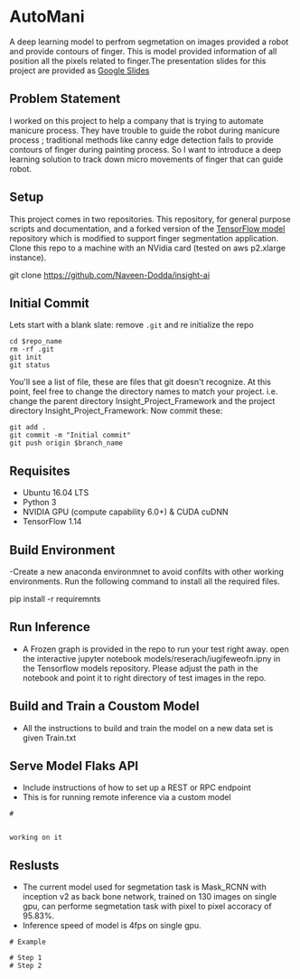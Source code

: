 # AutoMani
A deep learning model to perfrom segmetation on images provided a robot and provide contours of finger. This is model provided information of all position all the pixels related to finger.The presentation slides for this project are provided as [Google Slides](https://drive.google.com/open?id=1fJP-UhYJfN1BGsrhc85v0OSsd_AJIWoYlNtNQ7Ev6mU)

## Problem Statement
I worked on this project to help a company that is trying to automate manicure process. They have trouble to guide the robot during manicure process ; traditional methods like canny edge detection fails to provide contours of finger during painting process. So I want to introduce a deep learning solution to track down micro movements of finger that can guide robot.



## Setup
This project comes in two repositories. This repository, for general purpose scripts and documentation, and a forked version of the [TensorFlow model](https://github.com/Naveen-Dodda/models) repository which is modified to support finger segmentation application. 
Clone this repo to a machine with an NVidia card (tested on aws p2.xlarge instance).

git clone https://github.com/Naveen-Dodda/insight-ai



## Initial Commit
Lets start with a blank slate: remove `.git` and re initialize the repo
```
cd $repo_name
rm -rf .git   
git init   
git status
```  
You'll see a list of file, these are files that git doesn't recognize. At this point, feel free to change the directory names to match your project. i.e. change the parent directory Insight_Project_Framework and the project directory Insight_Project_Framework:
Now commit these:
```
git add .
git commit -m "Initial commit"
git push origin $branch_name
```

## Requisites

- Ubuntu 16.04 LTS
- Python 3
- NVIDIA GPU (compute capability 6.0+) & CUDA cuDNN
- TensorFlow 1.14


## Build Environment
-Create a new anaconda environmnet to avoid confilts with other working environments. Run the following command to install all the required files. 

pip install -r requiremnts

## Run Inference

- A Frozen graph is provided in the repo to run your test right away. open the interactive jupyter notebook  models/reserach/iugifeweofn.ipny in the Tensorflow models repository. Please adjust the path in the notebook and point it to right directory of test images in the repo. 


## Build and Train a Coustom Model
- All the instructions to build and train the model on a new data set is given Train.txt


## Serve Model Flaks API 
- Include instructions of how to set up a REST or RPC endpoint
- This is for running remote inference via a custom model
```
# 


working on it 
```

## Reslusts 
- The current model used for segmetation task is Mask_RCNN with inception v2 as back bone network, trained on 130 images on single gpu, can performe segmetation task with pixel to pixel accoracy of 95.83%. 
- Inference speed of model is 4fps on single gpu.
```
# Example

# Step 1
# Step 2
```
